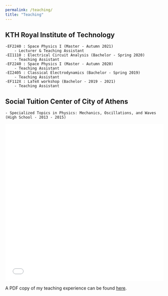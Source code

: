 ```yaml
---
permalink: /teaching/
title: "Teaching"
---
```


## KTH Royal Institute of Technology
	-EF2240 : Space Physics I (Master - Autumn 2021)
		- Lecturer & Teaching Assistant
	-EI1110 : Electrical Circuit Analysis (Bachelor - Spring 2020)
		- Teaching Assistant
	-EF2240 : Space Physics I (Master - Autumn 2020)
		- Teaching Assistant
	-EI2405 : Classical Electrodynamics (Bachelor - Spring 2019)
		- Teaching Assistant
	-EF112X : LaTeX workshop (Bachelor - 2019 - 2021)
		- Teaching Assistant

## Social Tuition Center of City of Athens
	- Specialized Topics in Physics: Mechanics, Oscillations, and Waves (High School - 2013 - 2015)

<iframe src="/files/teaching/Teaching_Experience.pdf" width="100%" height="500" frameborder="no" border="0" marginwidth="0" marginheight="0"></iframe>

A PDF copy of my teaching experience can be found [here](/files/teaching/Teaching_Experience.pdf).
